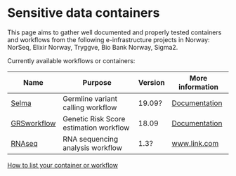 # Sensitive data containers

This page aims to gather well documented and properly tested containers and workflows from the following e-infrastructure projects in Norway: NorSeq, Elixir Norway, Tryggve, Bio Bank Norway, Sigma2.

Currently available workflows or containers:  

|	Name	| Purpose	|	Version	|	More information	|
|------|--------------------------|-------------------|-------------------|
|	[Selma](https://github.com/elixir-no-nels/Selma)	|	Germline variant calling workflow	|	19.09?	| [Documentation](https://github.com/elixir-no-nels/Selma/blob/master/README.md) |
|	[GRSworkflow](https://github.com/neicnordic/GRSworkflow/tree/optimized)	|	Genetic Risk Score estimation workflow	|	18.09	| [Documentation](https://github.com/neicnordic/GRSworkflow/blob/optimized/README.md) |
|	[RNAseq](www.link.com)	| RNA sequencing analysis workflow	|	1.3? | www.link.com |


[How to list your container or workflow](https://github.com/einfra-no/sensitive-data-containers/blob/master/README.md/pages/submission-guidelines.md)
